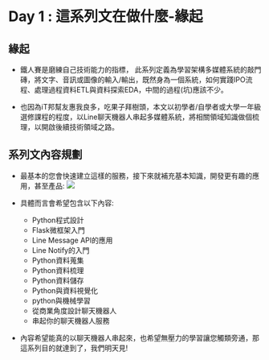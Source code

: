 # Day 1 : 這系列文在做什麼-緣起

## 緣起
- 鐵人賽是磨練自己技術能力的指標， 此系列定義為學習架構多媒體系統的敲門磚，將文字、音訊或圖像的輸入/輸出，既然身為一個系統，如何實踐IPO流程、處理過程資料ETL與資料探索EDA，中間的過程(坑)應該不少。

- 也因為iT邦幫友惠我良多，吃果子拜樹頭，本文以初學者/自學者或大學一年級選修課程的程度，以Line聊天機器人串起多媒體系統，將相關領域知識做個梳理，以開啟後續技術領域之路。

## 系列文內容規劃
- 最基本的您會快速建立這樣的服務，接下來就補充基本知識，開發更有趣的應用，甚至產品:
![](https://i.imgur.com/iXYIhW2.png)


- 具體而言會希望包含以下內容:
    - Python程式設計
    - Flask微框架入門
    - Line Message API的應用
    - Line Notify的入門
    - Python資料蒐集
    - Python資料梳理
    - Python資料儲存
    - Python與資料視覺化
    - python與機械學習
    - 從商業角度設計聊天機器人
    - 串起你的聊天機器人服務

- 內容希望能真的以聊天機器人串起來，也希望無壓力的學習讓您觸類旁通，那這系列目的就達到了，我們明天見!
